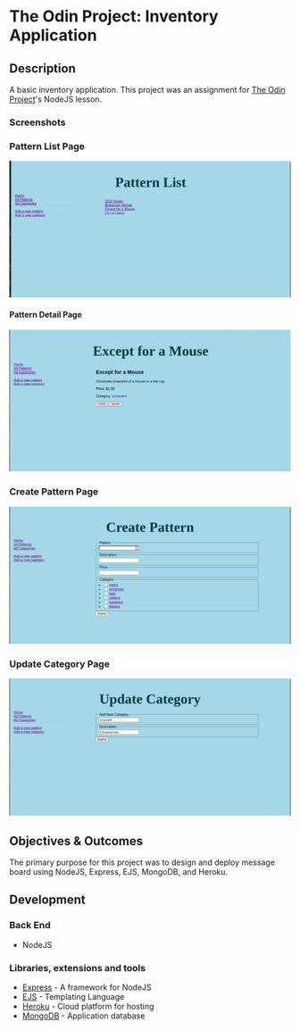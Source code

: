 # The Odin Project: Inventory Application

## Description

A basic inventory application. This project was an assignment for [The Odin Project](https://www.theodinproject.com/paths/full-stack-javascript/courses/nodejs/lessons/inventory-application)'s NodeJS lesson.

### Screenshots

### Pattern List Page
![image](https://github.com/TechnicolorPanda/inventory-application/blob/main/images/Inventory-pattern-list.png?raw=true)

#### Pattern Detail Page
![image](https://github.com/TechnicolorPanda/inventory-application/blob/main/images/Inventory-pattern-detail.png?raw=true)

### Create Pattern Page
![image](https://github.com/TechnicolorPanda/inventory-application/blob/main/images/Inventory-create-pattern.png?raw=true)

### Update Category Page
![image](https://github.com/TechnicolorPanda/inventory-application/blob/main/images/Inventory-update.png?raw=true)

## Objectives & Outcomes

The primary purpose for this project was to design and deploy message board using NodeJS, Express, EJS, MongoDB, and Heroku.

## Development

### Back End

- NodeJS

### Libraries, extensions and tools

- [Express](https://expressjs.com/) - A framework for NodeJS
- [EJS](https://ejs.co/#about) - Templating Language
- [Heroku](https://heroku.com/) - Cloud platform for hosting
- [MongoDB](https://www.mongodb.com/) - Application database
